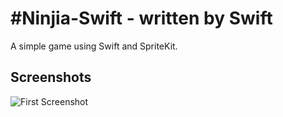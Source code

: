 #Ninjia-Swift - written by Swift
============

A simple game using Swift and SpriteKit.

## Screenshots

![First Screenshot](https://raw.github.com/Rannie/Ninjia-Swift/master/Screenshots/ninjia_gaming.PNG)
